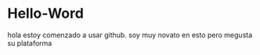 # Hello-Word

hola estoy comenzado a usar github. soy muy novato en esto pero megusta su plataforma
